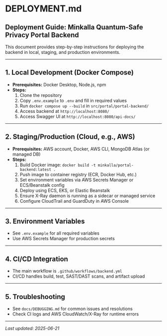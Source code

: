 # DEPLOYMENT.md

## Deployment Guide: Minkalla Quantum-Safe Privacy Portal Backend

This document provides step-by-step instructions for deploying the backend in local, staging, and production environments.

---

## 1. Local Development (Docker Compose)
- **Prerequisites:** Docker Desktop, Node.js, npm
- **Steps:**
  1. Clone the repository
  2. Copy `.env.example` to `.env` and fill in required values
  3. Run `docker compose up --build` in `src/portal/portal-backend/`
  4. Access backend at `http://localhost:8080/`
  5. Access Swagger UI at `http://localhost:8080/api-docs/`

---

## 2. Staging/Production (Cloud, e.g., AWS)
- **Prerequisites:** AWS account, Docker, AWS CLI, MongoDB Atlas (or managed DB)
- **Steps:**
  1. Build Docker image: `docker build -t minkalla/portal-backend:latest .`
  2. Push image to container registry (ECR, Docker Hub, etc.)
  3. Set environment variables via AWS Secrets Manager or ECS/Beanstalk config
  4. Deploy using ECS, EKS, or Elastic Beanstalk
  5. Ensure X-Ray daemon is running as a sidecar or managed service
  6. Configure CloudTrail and GuardDuty in AWS Console

---

## 3. Environment Variables
- See `.env.example` for all required variables
- Use AWS Secrets Manager for production secrets

---

## 4. CI/CD Integration
- The main workflow is `.github/workflows/backend.yml`
- CI/CD handles build, test, SAST/DAST scans, and artifact upload

---

## 5. Troubleshooting
- See `docs/DEBUGGING.md` for common issues and resolutions
- Check CI logs and AWS CloudWatch/X-Ray for runtime errors

---

_Last updated: 2025-06-21_
